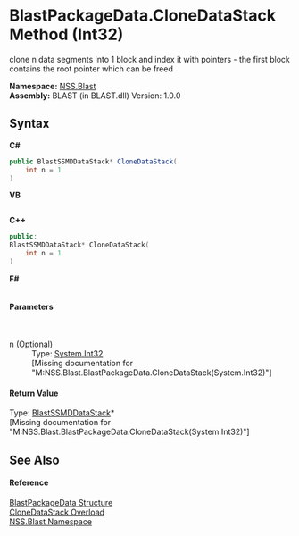 # BlastPackageData.CloneDataStack Method (Int32)
 

clone n data segments into 1 block and index it with pointers - the first block contains the root pointer which can be freed

**Namespace:**&nbsp;<a href="88b55311-4a89-0894-e27a-e157e443c7f7.md">NSS.Blast</a><br />**Assembly:**&nbsp;BLAST (in BLAST.dll) Version: 1.0.0

## Syntax

**C#**<br />
``` C#
public BlastSSMDDataStack* CloneDataStack(
	int n = 1
)
```

**VB**<br />
``` VB

```

**C++**<br />
``` C++
public:
BlastSSMDDataStack* CloneDataStack(
	int n = 1
)
```

**F#**<br />
``` F#

```


#### Parameters
&nbsp;<dl><dt>n (Optional)</dt><dd>Type: <a href="https://docs.microsoft.com/dotnet/api/system.int32" target="_blank" rel="noopener noreferrer">System.Int32</a><br />\[Missing <param name="n"/> documentation for "M:NSS.Blast.BlastPackageData.CloneDataStack(System.Int32)"\]</dd></dl>

#### Return Value
Type: <a href="0f4f1f7f-e862-bea9-18e1-be0225e19ae1.md">BlastSSMDDataStack</a>*<br />\[Missing <returns> documentation for "M:NSS.Blast.BlastPackageData.CloneDataStack(System.Int32)"\]

## See Also


#### Reference
<a href="08d36c75-b5dc-8eaf-5936-daa952653fa2.md">BlastPackageData Structure</a><br /><a href="b5641736-e689-49e1-ffe1-9cdba898476c.md">CloneDataStack Overload</a><br /><a href="88b55311-4a89-0894-e27a-e157e443c7f7.md">NSS.Blast Namespace</a><br />
